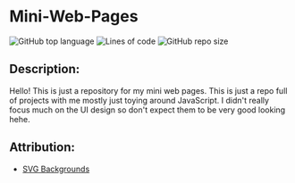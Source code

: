# Mini-Web-Pages

![GitHub top language](https://img.shields.io/github/languages/top/DragunWF/Mini-Web-Pages)
![Lines of code](https://img.shields.io/tokei/lines/github/DragunWF/Mini-Web-Pages)
![GitHub repo size](https://img.shields.io/github/repo-size/DragunWF/Mini-Web-Pages)

## Description:

Hello! This is just a repository for my mini web pages. This is just a repo full of projects
with me mostly just toying around JavaScript. I didn't really focus much on the UI design so
don't expect them to be very good looking hehe.

## Attribution:

- [SVG Backgrounds](https://www.svgbackgrounds.com/)
